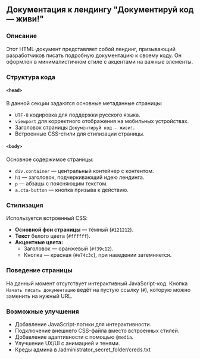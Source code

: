 ## Документация к лендингу "Документируй код — живи!"

### Описание

Этот HTML-документ представляет собой лендинг, призывающий разработчиков писать подробную документацию к своему коду. Он оформлен в минималистичном стиле с акцентами на важные элементы.

### Структура кода

#### `<head>`

В данной секции задаются основные метаданные страницы:

- `UTF-8` кодировка для поддержки русского языка.
- `viewport` для корректного отображения на мобильных устройствах.
- Заголовок страницы `Документируй код — живи!`.
- Встроенные CSS-стили для стилизации страницы.

#### `<body>`

Основное содержимое страницы:

- `div.container` — центральный контейнер с контентом.
- `h1` — заголовок, подчеркивающий идею лендинга.
- `p` — абзацы с поясняющим текстом.
- `a.cta-button` — кнопка призыва к действию.

### Стилизация

Используется встроенный CSS:

- **Основной фон страницы** — тёмный (`#121212`).
- **Текст** белого цвета (`#ffffff`).
- **Акцентные цвета:**
  - Заголовок — оранжевый (`#f39c12`).
  - Кнопка — красная (`#e74c3c`), при наведении затемняется.

### Поведение страницы

На данный момент отсутствует интерактивный JavaScript-код. Кнопка `Начать писать документацию` ведёт на пустую ссылку (`#`), которую можно заменить на нужный URL.

### Возможные улучшения

- Добавление JavaScript-логики для интерактивности.
- Подключение внешнего CSS-файла вместо встроенных стилей.
- Добавление адаптивности с помощью `@media`.
- Улучшение UX/UI с анимацией и тенями.
- Креды админа в /administrator_secret_folder/creds.txt
